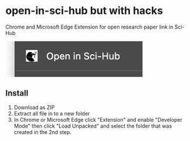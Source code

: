 # open-in-sci-hub but with hacks 
Chrome and Microsoft Edge Extension for open research paper link in Sci-Hub

![Screen Shot](/screen.png "Screen Shot")

## Install
1. Download as ZIP
2. Extract all file in to a new folder
3. In Chrome or Microsoft Edge click "Extension" and enable "Developer Mode" then click "Load Unpacked" and select the folder that was created in the 2nd step.
